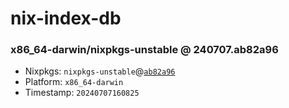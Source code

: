 # nix-index-db
### x86_64-darwin/nixpkgs-unstable @ 240707.ab82a96
- Nixpkgs: `nixpkgs-unstable`@[`ab82a96`](https://github.com/NixOS/nixpkgs/commit/ab82a9612aa45284d4adf69ee81871a389669a9e)
- Platform: `x86_64-darwin`
- Timestamp: `20240707160825`
